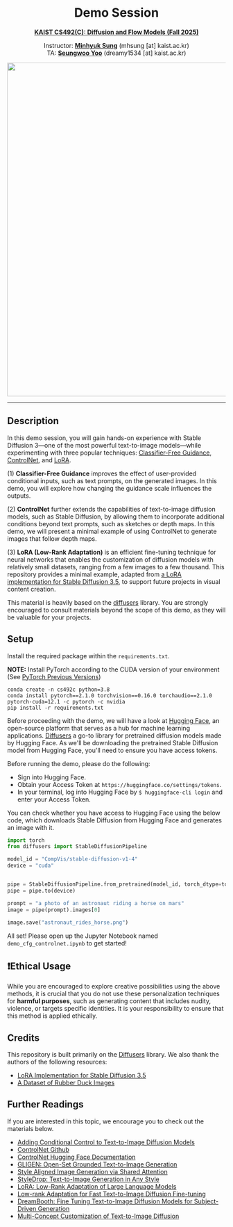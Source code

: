 <div align=center>
  <h1>
    Demo Session
  </h1>
  <p>
    <a href=https://diffusion.kaist.ac.kr/ target="_blank"><b>KAIST CS492(C): Diffusion and Flow Models (Fall 2025)</b></a><br>    
  </p>
</div>

<div align=center>
  <p>
    Instructor: <a href=https://mhsung.github.io target="_blank"><b>Minhyuk Sung</b></a> (mhsung [at] kaist.ac.kr)<br>
    TA: <a href=https://dvelopery0115.github.io/ target="_blank"><b>Seungwoo Yoo</b></a>  (dreamy1534 [at] kaist.ac.kr)<br>
  </p>
</div>

<div align=center>
  <img src="./media/teaser.png" width="768"/>
</div>

---

## Description
In this demo session, you will gain hands-on experience with Stable Diffusion 3—one of the most powerful text-to-image models—while experimenting with three popular techniques: [Classifier-Free Guidance](https://arxiv.org/abs/2207.12598), [ControlNet](https://arxiv.org/abs/2302.05543), and [LoRA](https://arxiv.org/abs/2106.09685).

(1) **Classifier-Free Guidance** improves the effect of user-provided conditional inputs, such as text prompts, on the generated images. In this demo, you will explore how changing the guidance scale influences the outputs.

(2) **ControlNet** further extends the capabilities of text-to-image diffusion models, such as Stable Diffusion, by allowing them to incorporate additional conditions beyond text prompts, such as sketches or depth maps. In this demo, we will present a minimal example of using ControlNet to generate images that follow depth maps.

(3) **LoRA (Low-Rank Adaptation)** is an efficient fine-tuning technique for neural networks that enables the customization of diffusion models with relatively small datasets, ranging from a few images to a few thousand. This repository provides a minimal example, adapted from [a LoRA implementation for Stable Diffusion 3.5](https://github.com/seochan99/stable-diffusion-3.5-text2image-lora), to support future projects in visual content creation.

This material is heavily based on the [diffusers](https://github.com/huggingface/diffusers) library. You are strongly encouraged to consult materials beyond the scope of this demo, as they will be valuable for your projects.

## Setup
Install the required package within the `requirements.txt`.

**NOTE:** Install PyTorch according to the CUDA version of your environment (See [PyTorch Previous Versions](https://pytorch.org/get-started/previous-versions/))
```
conda create -n cs492c python=3.8
conda install pytorch==2.1.0 torchvision==0.16.0 torchaudio==2.1.0 pytorch-cuda=12.1 -c pytorch -c nvidia
pip install -r requirements.txt
```

Before proceeding with the demo, we will have a look at [Hugging Face](https://huggingface.co/), an open-source platform that serves as a hub for machine learning applications. [Diffusers](https://github.com/huggingface/diffusers) a go-to library for pretrained diffusion models made by Hugging Face. As we'll be downloading the pretrained Stable Diffusion model from Hugging Face, you'll need to ensure you have access tokens.

Before running the demo, please do the following:
* Sign into Hugging Face.
* Obtain your Access Token at `https://huggingface.co/settings/tokens`.
* In your terminal, log into Hugging Face by `$ huggingface-cli login` and enter your Access Token.

You can check whether you have access to Hugging Face using the below code, which downloads Stable Diffusion from Hugging Face and generates an image with it.

```python
import torch
from diffusers import StableDiffusionPipeline

model_id = "CompVis/stable-diffusion-v1-4"
device = "cuda"


pipe = StableDiffusionPipeline.from_pretrained(model_id, torch_dtype=torch.float16)
pipe = pipe.to(device)

prompt = "a photo of an astronaut riding a horse on mars"
image = pipe(prompt).images[0]  
    
image.save("astronaut_rides_horse.png")
```

All set! Please open up the Jupyter Notebook named `demo_cfg_controlnet.ipynb` to get started!

## ❗Ethical Usage
While you are encouraged to explore creative possibilities using the above methods, it is crucial that you do not use these personalization techniques for **harmful purposes**, such as generating content that includes nudity, violence, or targets specific identities. It is your responsibility to ensure that this method is applied ethically.

## Credits
This repository is built primarily on the [Diffusers](https://huggingface.co/docs/diffusers/index) library. We also thank the authors of the following resources:
- [LoRA Implementation for Stable Diffusion 3.5](https://github.com/seochan99/stable-diffusion-3.5-text2image-lora)
- [A Dataset of Rubber Duck Images](https://huggingface.co/datasets/linoyts/rubber_ducks)

## Further Readings
If you are interested in this topic, we encourage you to check out the materials below.

* [Adding Conditional Control to Text-to-Image Diffusion Models](https://arxiv.org/abs/2302.05543)
* [ControlNet Github](https://github.com/lllyasviel/ControlNet)
* [ControlNet Hugging Face Documentation](https://huggingface.co/docs/diffusers/using-diffusers/controlnet)
* [GLIGEN: Open-Set Grounded Text-to-Image Generation](https://arxiv.org/abs/2301.07093)
* [Style Aligned Image Generation via Shared Attention](https://arxiv.org/abs/2312.02133)
* [StyleDrop: Text-to-Image Generation in Any Style](https://arxiv.org/abs/2306.00983)
* [LoRA: Low-Rank Adaptation of Large Language Models](https://arxiv.org/abs/2106.09685)
* [Low-rank Adaptation for Fast Text-to-Image Diffusion Fine-tuning](https://github.com/cloneofsimo/lora)
* [DreamBooth: Fine Tuning Text-to-Image Diffusion Models for Subject-Driven Generation](https://arxiv.org/abs/2208.12242)
* [Multi-Concept Customization of Text-to-Image Diffusion](https://arxiv.org/abs/2212.04488)
